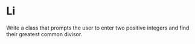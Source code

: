 # Li
Write a class that prompts the user to enter two positive integers and find their greatest common divisor.
